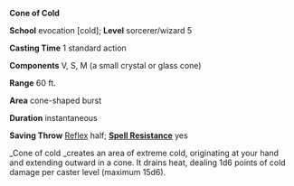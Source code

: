  **Cone of Cold**

**School** evocation [cold]; **Level** sorcerer/wizard 5

**Casting Time** 1 standard action

**Components** V, S, M (a small crystal or glass cone)

**Range** 60 ft.

**Area** cone-shaped burst

**Duration** instantaneous

**Saving Throw** [Reflex](../combat#_reflex) half; **[Spell Resistance](../glossary#_spell-resistance)** yes

_Cone of cold _creates an area of extreme cold, originating at your hand and extending outward in a cone. It drains heat, dealing 1d6 points of cold damage per caster level (maximum 15d6).

